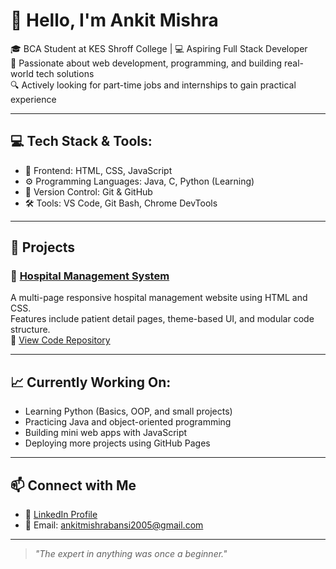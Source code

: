 # 👋 Hello, I'm Ankit Mishra

🎓 BCA Student at KES Shroff College | 💻 Aspiring Full Stack Developer  
🚀 Passionate about web development, programming, and building real-world tech solutions  
🔍 Actively looking for part-time jobs and internships to gain practical experience

---

## 💻 Tech Stack & Tools:
- 🧱 Frontend: HTML, CSS, JavaScript
- ⚙️ Programming Languages: Java, C, Python (Learning)
- 📂 Version Control: Git & GitHub
- 🛠️ Tools: VS Code, Git Bash, Chrome DevTools

---

## 📁 Projects

### 💊 [Hospital Management System](https://ankitmishra2005.github.io/hospital-management-system)  
A multi-page responsive hospital management website using HTML and CSS.  
Features include patient detail pages, theme-based UI, and modular code structure.  
🔗 [View Code Repository](https://github.com/ankitmishra2005/hospital-management-system)

---

## 📈 Currently Working On:
- Learning Python (Basics, OOP, and small projects)
- Practicing Java and object-oriented programming
- Building mini web apps with JavaScript
- Deploying more projects using GitHub Pages

---

## 📫 Connect with Me

- 💼 [LinkedIn Profile](https://linkedin.com/in/ankit-mishra-b01621325)
- 📧 Email: ankitmishrabansi2005@gmail.com

---

> *"The expert in anything was once a beginner."*


